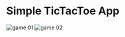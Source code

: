 # Simple TicTacToe App
![game 01](https://user-images.githubusercontent.com/39946504/101975588-896b4380-3c5f-11eb-8ffd-e4452c58008c.PNG)
![game 02](https://user-images.githubusercontent.com/39946504/101975590-8bcd9d80-3c5f-11eb-9909-edad52ba9fc8.PNG)
